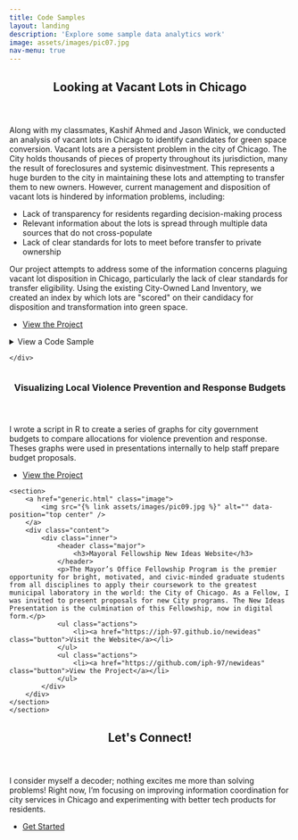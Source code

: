 ```yaml
---
title: Code Samples
layout: landing
description: 'Explore some sample data analytics work'
image: assets/images/pic07.jpg
nav-menu: true
---
```


<!-- Main -->
<div id="main">

<!-- One -->
<section id="one">
	<div class="inner">
		<header class="major">
			<h2>Looking at Vacant Lots in Chicago</h2>
		</header>
		<p>Along with my classmates, Kashif Ahmed and Jason Winick, we conducted an analysis of vacant lots in Chicago to identify candidates for green space conversion. Vacant lots are a persistent problem in the city of Chicago. The City holds thousands of pieces of property throughout its jurisdiction, many the result of foreclosures and systemic disinvestment. This represents a huge burden to the city in maintaining these lots and attempting to transfer them to new owners. However, current management and disposition of vacant lots is hindered by information problems, including:
<ul>
	<li>Lack of transparency for residents regarding decision-making process</li>
   	<li>Relevant information about the lots is spread through multiple data sources that do not cross-populate</li>
	<li>Lack of clear standards for lots to meet before transfer to private ownership</li>
		</ul>
Our project attempts to address some of the information concerns plaguing vacant lot disposition in Chicago, particularly the lack of clear standards for transfer eligibility. Using the existing City-Owned Land Inventory, we created an index by which lots are "scored" on their candidacy for disposition and transformation into green space.</p>
	<ul class="actions">
					<li><a href="https://github.com/iph-97/vacant_lots" class="button">View the Project</a></li>
				</ul>
<details><summary markdown="span">View a Code Sample</summary>
<pre class="line-numbers">
   <code class="language-python">
import pandas as pd
from shapely.geometry import Point, MultiPolygon
from shapely.ops import transform
import geopandas as gpd
import matplotlib.pyplot as plt
from pygeoif import geometry
import os
from shapely.geometry.multipoint import MultiPointAdapter
from shapely.geometry.multipolygon import MultiPolygon
from sodapy import Socrata
from shapely.geometry import shape
import pyproj

PATH =  os.path.abspath(os.getcwd())

def api_get(fname):
    client = Socrata("data.cityofchicago.org", None)
    results = client.get(fname, limit = 20005)
    df = pd.DataFrame.from_records(results)
    return df

def read_lots(api_key="aksk-kvfp"):
    df = api_get(api_key)
    gdf = gpd.GeoDataFrame(df, geometry=gpd.points_from_xy(df["x_coordinate"], df["y_coordinate"]))
    gdf = gdf.dropna(subset=["address", "location", ":@computed_region_rpca_8um6", "latitude", "longitude"])
    gdf = gdf.set_crs("ESRI: 102671")
    return gdf

def fix_geom(df, geom='the_geom'):
    df['geometry'] = df[str(geom)].apply(lambda row:geometry.as_shape(row))
    return df

def re_proj(row):
    proj = pyproj.Proj('+proj=tmerc +lat_0=36.66666666666666 +lon_0=-88.33333333333333 +k=0.9999749999999999 +x_0=300000 +y_0=0 +ellps=GRS80 +datum=NAD83 +to_meter=0.3048006096012192 +no_defs')
    x, y = proj(row["longitude"], row["latitude"])
    return x, y

def gdf_proj(df):
    df["projected_coord"] = df.apply(re_proj, axis=1)
    x = []
    y = []
    for tuple in df["projected_coord"]:
        a, b = tuple
        x.append(a)
        y.append(b)
    df["x"] = x
    df["y"] = y
    gdf = gpd.GeoDataFrame(df, geometry=gpd.points_from_xy(df["x"], df["y"]))
    return gdf

def csv_to_gdf(csv_name):
    df = pd.read_csv(os.path.join(PATH,csv_name))
    df['Coordinates'] = df['Map Site CSV'].str.split('GEOSEARCH:').str[1]
    df[['latitude', 'longitude']] = df.pop('Coordinates').str.split(' ', 1, expand=True)
    df = df[df.longitude != ""]
    df = df[df.latitude != ""]
    gdf = gdf_proj(df)
    return gdf

def read_bf(csv=r"CIMC Basic Search Result.csv"):
    gdf = csv_to_gdf(csv)
    gdf = gdf.set_crs("ESRI: 102671")
    return gdf

def check_tuple(gdf):
    #col_list = []
    for col in gdf.columns:
        print(col, 'is a tuple : ', all(isinstance(x,tuple) for x in gdf[col]))

def find_centroid(df):
    centroids = []
    for multipolygon in df["geometry"]:
        center = multipolygon.centroid
        centroids.append(center)
    df["centroid"] = centroids
    return df

def proj_transform(df, to_wgs=True, geom_col="geometry", epsg="EPSG: 4326"):
    reprojections = []
    if to_wgs == True:
        for point in df[geom_col]:
            inproj = pyproj.CRS('+proj=tmerc +lat_0=36.66666666666666 +lon_0=-88.33333333333333 +k=0.9999749999999999 +x_0=300000 +y_0=0 +ellps=GRS80 +datum=NAD83 +to_meter=0.3048006096012192 +no_defs')
            project = pyproj.Transformer.from_crs(inproj, epsg, always_xy=True).transform
            new_point = transform(project, point)
            reprojections.append(new_point)
    else:
        for point in df[geom_col]:
            outproj = pyproj.CRS('+proj=tmerc +lat_0=36.66666666666666 +lon_0=-88.33333333333333 +k=0.9999749999999999 +x_0=300000 +y_0=0 +ellps=GRS80 +datum=NAD83 +to_meter=0.3048006096012192 +no_defs')
            project = pyproj.Transformer.from_crs(epsg, outproj, always_xy=True).transform
            new_point = transform(project, point)
            reprojections.append(new_point)
    df["geometry_reproj"] = reprojections
    return df

def read_park_nbh(api_key, park=False):
    df = api_get(api_key)
    df = fix_geom(df)
    gdf = gpd.GeoDataFrame(df, geometry=df["geometry"])
    gdf = gdf.set_crs("EPSG:4326")
    if park == True:
        gdf = find_centroid(gdf)
        gdf = proj_transform(gdf, to_wgs=False, geom_col="centroid")
    return gdf

def read_bus(api_key="qs84-j7wh"):
    df = api_get(api_key)
    df = df.rename(columns={"point_x":"longitude", "point_y":"latitude"})
    gdf = gdf_proj(df)
    streets = "55th|Garfield|63rd|79th|Ashland|Chicago|Lake Shore|Western"
    gdf = gdf[gdf["street"].str.contains(streets,case=False)]
    return gdf

def read_el(api_key="8pix-ypme"):
    df = api_get(api_key)
    for idx, row in df.iterrows():
        df.loc[idx, 'latitude'] = df['location'][idx]['latitude']
        df.loc[idx, 'longitude'] = df['location'][idx]['longitude']
    gdf = gdf_proj(df)
    return gdf

def is_near(coordinate, df, distance, geom_column="geometry"):
    counter = 0
    circle_buffer = coordinate.buffer(distance)
    for station in df[str(geom_column)]:
        if station.within(circle_buffer):
            counter += 1
    return counter

def near_counter(gdf, comp_gdf, near_col, distance=2500, geom_column="geometry"):
    near = []
    for point in gdf["geometry"]:
        counter = is_near(point, comp_gdf, distance, geom_column)
        near.append(counter)
    gdf[near_col] = near
    return gdf

def find_eligibility(df, elig_col, elig_list, new_col_name):
    eligible = []
    for lot in df[elig_col]:
        if lot in elig_list:
            eligible.append(1)
        else:
            eligible.append(0)
    df[new_col_name] = eligible
    return df
    
def find_candidates(row):
    if row["ANLAP Eligible"] + row["Large Lots Eligible"] >= 1:
        score = row["Near El"] + (row["Near Bus"]/10) + row["Invest SW Eligible"] - row['Near Park'] - row['Near Brownfield']
    else:
        score = 0
    return score
    
gdf = read_lots()
gdf_park = read_park_nbh("ejsh-fztr", park=True)
gdf_nbh = read_park_nbh("y6yq-dbs2")
gdf_bus = read_bus()
gdf_el = read_el()
gdf_bf = read_bf()

gdf = near_counter(gdf, gdf_park, "Near Park", geom_column="geometry_reproj")
gdf = near_counter(gdf, gdf_bus, "Near Bus")
gdf = near_counter(gdf, gdf_el, "Near El")
gdf = near_counter(gdf, gdf_bf, "Near Brownfield")

invest_sw = ["AUBURN GRESHAM", "AUSTIN", "BRONZEVILLE", "ENGLEWOOD", "NEW CITY", "NORTH LAWNDALE", "GREATER ROSELAND", "SOUTH CHICAGO"]
anlap = ["RM-5", "RT-4", "RS-1", "RS-2", "RS-3"]
large_lots = ['RS-2', 'RS-3', 'RT-4', 'RM-5', 'RT-4A', 'RM-4.5', 'RM-6', 'RS-1','RM-5.5', 'RT-3.5', 'RM-6.5']

gdf = find_eligibility(gdf, "community_area_name", invest_sw, "Invest SW Eligible")
gdf = find_eligibility(gdf, "zoning_classification", anlap, "ANLAP Eligible")
gdf = find_eligibility(gdf, "zoning_classification", large_lots, "Large Lots Eligible")

gdf["score"] = gdf.apply(find_candidates, axis=1)
</code>
</pre>
</details>

	</div>	
</section>

<!-- Two -->
<section id="two" class="spotlights">
	<section>
		<a href="generic.html" class="image">
			<img src="{% link assets/images/pic08.jpg %}" alt="" data-position="center center" />
		</a>
		<div class="content">
			<div class="inner">
				<header class="major">
					<h3>Visualizing Local Violence Prevention and Response Budgets</h3>
				</header>
				<p>I wrote a script in R to create a series of graphs for city government budgets to compare allocations for violence prevention and response. Theses graphs were used in presentations internally to help staff prepare budget proposals. </p>
				<ul class="actions">
					<li><a href="https://github.com/iph-97/vpr_budgets" class="button">View the Project</a></li>
				</ul>
			</div>
		</div>
	</section>
	
	<section>
		<a href="generic.html" class="image">
			<img src="{% link assets/images/pic09.jpg %}" alt="" data-position="top center" />
		</a>
		<div class="content">
			<div class="inner">
				<header class="major">
					<h3>Mayoral Fellowship New Ideas Website</h3>
				</header>
				<p>The Mayor’s Office Fellowship Program is the premier opportunity for bright, motivated, and civic-minded graduate students from all disciplines to apply their coursework to the greatest municipal laboratory in the world: the City of Chicago. As a Fellow, I was invited to present proposals for new City programs. The New Ideas Presentation is the culmination of this Fellowship, now in digital form.</p>
				<ul class="actions">
					<li><a href="https://iph-97.github.io/newideas" class="button">Visit the Website</a></li>
				</ul>
				<ul class="actions">
					<li><a href="https://github.com/iph-97/newideas" class="button">View the Project</a></li>
				</ul>
			</div>
		</div>
	</section>
	</section>

<!-- Three -->
<section id="three">
	<div class="inner">
		<header class="major">
			<h2>Let's Connect!</h2>
		</header>
		<p>I consider myself a decoder; nothing excites me more than solving problems! Right now, I’m focusing on improving information coordination for city services in Chicago and experimenting with better tech products for residents.</p>
		<ul class="actions">
			<li><a href="generic.html" class="button next">Get Started</a></li>
		</ul>
	</div>
</section>
</div>
